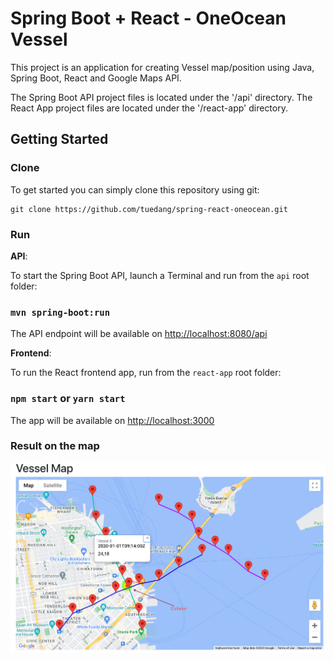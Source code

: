 # Spring Boot + React - OneOcean Vessel

This project is an application for creating Vessel map/position using Java, Spring Boot, React and Google Maps API.

The Spring Boot API project files is located under the '/api' directory.
The React App project files are located under the '/react-app' directory.

## Getting Started

### Clone
To get started you can simply clone this repository using git:
```
git clone https://github.com/tuedang/spring-react-oneocean.git
```

### Run

**API**:

To start the Spring Boot API, launch a Terminal and run from the `api` root folder:

### `mvn spring-boot:run`

The API endpoint will be available on [http://localhost:8080/api](http://localhost:8080/api)

**Frontend**:

To run the React frontend app, run from the `react-app` root folder:

### `npm start` or `yarn start`

The app will be available on [http://localhost:3000](http://localhost:3000)

### Result on the map
![vessles map](imgs/vessels_map.png)

